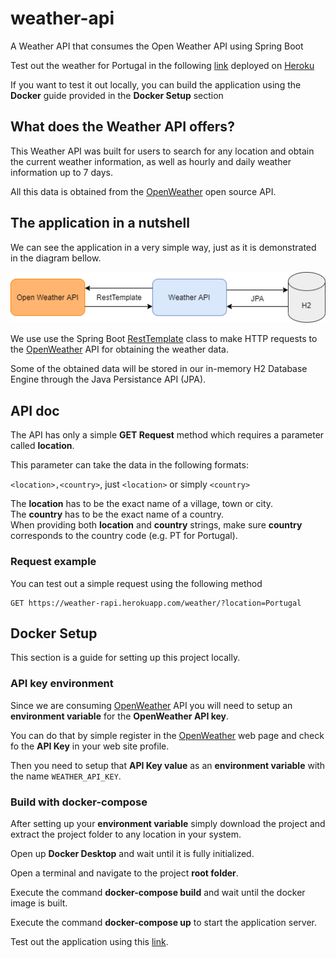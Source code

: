 # weather-api
A Weather API that consumes the Open Weather API using Spring Boot

Test out the weather for Portugal in the following [link](https://weather-rapi.herokuapp.com/weather/?location=Portugal) deployed on [Heroku](https://www.heroku.com)

If you want to test it out locally, you can build the application using the **Docker** guide provided in the **Docker Setup** section

## What does the Weather API offers?
This Weather API was built for users to search for any location and obtain the current weather information, as well as hourly and daily weather information up to 7 days.

All this data is obtained from the [OpenWeather](https://openweathermap.org/api) open source API.

## The application in a nutshell
We can see the application in a very simple way, just as it is demonstrated in the diagram bellow.

<p align="center">
  <img src="https://github.com/ryzenboi98/weather-api/blob/main/structure.png">
</p>

We use use the Spring Boot [RestTemplate](https://docs.spring.io/spring-framework/docs/current/javadoc-api/org/springframework/web/client/RestTemplate.html) class to make HTTP requests to the [OpenWeather](https://openweathermap.org/api) API for obtaining the weather data. 

Some of the obtained data will be stored in our in-memory H2 Database Engine through the Java Persistance API (JPA).

## API doc
The API has only a simple **GET Request** method which requires a parameter called **location**.

This parameter can take the data in the following formats:

`<location>,<country>`, just `<location>` or simply `<country>`

The **location** has to be the exact name of a village, town or city. 
<br/>
The **country** has to be the exact name of a country.
<br/>
When providing both **location** and **country** strings, make sure  **country** corresponds to the country code (e.g. PT for Portugal).

### Request example
You can test out a simple request using the following method
```http
GET https://weather-rapi.herokuapp.com/weather/?location=Portugal
```
## Docker Setup

This section is a guide for setting up this project locally.

### API key environment

Since we are consuming [OpenWeather](https://openweathermap.org/api) API you will need to setup an **environment variable** for the **OpenWeather API key**.

You can do that by simple register in the [OpenWeather](https://home.openweathermap.org/users/sign_up) web page and check fo the **API Key** in your web site profile.

Then you need to setup that **API Key value** as an **environment variable** with the name `WEATHER_API_KEY`.

### Build with docker-compose

After setting up your **environment variable** simply download the project and extract the project folder to any location in your system.

Open up **Docker Desktop** and wait until it is fully initialized.

Open a terminal and navigate to the project **root folder**.

Execute the command **docker-compose build** and wait until the docker image is built.

Execute the command **docker-compose up** to start the application server.

Test out the application using this [link](http://localhost:8080/weather/?location=Portugal).
